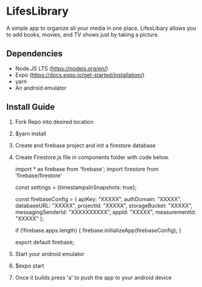 # LifesLibrary

A simple app to organize all your media in one place. LifesLibary allows you to add books, movies, and TV shows just by taking a picture.

## Dependencies
- Node.JS LTS (https://nodejs.org/en/)
- Expo (https://docs.expo.io/get-started/installation/)
- yarn
- An android emulator

## Install Guide
1. Fork Repo into desired location
2. $yarn install
3. Create and firebase project and init a firestore database
4. Create Firestore.js file in components folder with code below.

    import * as firebase from 'firebase';
    import firestore from 'firebase/firestore'

    const settings = {timestampsInSnapshots: true};

    const firebaseConfig = {
      apiKey: "XXXXX",
      authDomain: "XXXXX",
      databaseURL: "XXXXX",
      projectId: "XXXXX",
      storageBucket: "XXXXX",
      messagingSenderId: "XXXXXXXXXX",
      appId: "XXXXX",
      measurementId: "XXXXX"
    };

    if (!firebase.apps.length) {
      firebase.initializeApp(firebaseConfig);
    }

    export default firebase;

5. Start your android emulator
6. $expo start
7. Once it builds press 'a' to push the app to your android device
